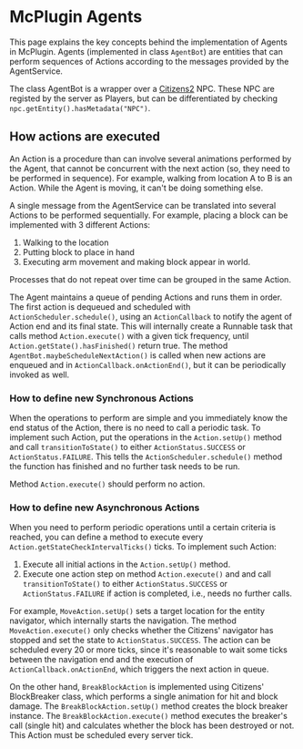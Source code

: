 
# McPlugin Agents

This page explains the key concepts behind the implementation of Agents in
McPlugin. Agents (implemented in class `AgentBot`) are entities that can perform
sequences of Actions according to the messages provided by the AgentService.

The class AgentBot is a wrapper over a
[Citizens2](https://github.com/CitizensDev/Citizens2) NPC. These NPC are
registed by the server as Players, but can be differentiated by checking
`npc.getEntity().hasMetadata("NPC")`.


## How actions are executed

An Action is a procedure than can involve several animations performed by the
Agent, that cannot be concurrent with the next action (so, they need to be
performed in sequence). For example, walking from location A to B is an Action.
While the Agent is moving, it can't be doing something else.

A single message from the AgentService can be translated into several Actions to
be performed sequentially. For example, placing a block can be implemented with
3 different Actions:

1. Walking to the location
2. Putting block to place in hand
3. Executing arm movement and making block appear in world.

Processes that do not repeat over time can be grouped in the same Action.

The Agent maintains a queue of pending Actions and runs them in order. The first
action is dequeued and scheduled with `ActionScheduler.schedule()`, using an
`ActionCallback` to notify the agent of Action end and its final state. This
will internally create a Runnable task that calls method `Action.execute()`
with a given tick frequency, until `Action.getState().hasFinished()` return
true. The method `AgentBot.maybeScheduleNextAction()` is called when new actions
are enqueued and in `ActionCallback.onActionEnd()`, but it can be periodically
invoked as well.


### How to define new Synchronous Actions

When the operations to perform are simple and you immediately know the end
status of the Action, there is no need to call a periodic task. To implement
such Action, put the operations in the `Action.setUp()` method and call
`transitionToState()` to either `ActionStatus.SUCCESS` or
`ActionStatus.FAILURE`. This tells the `ActionScheduler.schedule()` method the
function has finished and no further task needs to be run.

Method `Action.execute()` should perform no action.


### How to define new Asynchronous Actions

When you need to perform periodic operations until a certain criteria is
reached, you can define a method to execute every
`Action.getStateCheckIntervalTicks()` ticks. To implement such Action:
1. Execute all initial actions in the `Action.setUp()` method.
2. Execute one action step on method `Action.execute()` and and call
   `transitionToState()` to either `ActionStatus.SUCCESS` or
   `ActionStatus.FAILURE` if action is completed, i.e., needs no further calls.

For example, `MoveAction.setUp()` sets a target location for the entity
navigator, which internally starts the navigation. The method
`MoveAction.execute()` only checks whether the Citizens' navigator has stopped
and set the state to `ActionStatus.SUCCESS`. The action can be scheduled every
20 or more ticks, since it's reasonable to wait some ticks between the
navigation end and the execution of `ActionCallback.onActionEnd`, which triggers
the next action in queue.

On the other hand, `BreakBlockAction` is implemented using Citizens'
BlockBreaker class, which performs a single animation for hit and block damage.
The `BreakBlockAction.setUp()` method creates the block breaker instance. The
`BreakBlockAction.execute()` method executes the breaker's call (single hit) and
calculates whether the block has been destroyed or not. This Action must be
scheduled every server tick.
